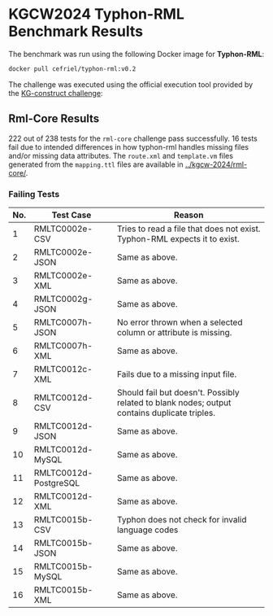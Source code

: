 # KGCW2024 Typhon-RML Benchmark Results

The benchmark was run using the following Docker image for **Typhon-RML**:

```bash
docker pull cefriel/typhon-rml:v0.2
```

The challenge was executed using the official execution tool provided by the [KG-construct challenge](https://github.com/kg-construct/exectool):

## Rml-Core Results

222 out of 238 tests for the `rml-core` challenge pass successfully.
16 tests fail due to intended differences in how typhon-rml handles missing files and/or missing data attributes.
The `route.xml` and `template.vm` files generated from the `mapping.ttl` files are available in [../kgcw-2024/rml-core/](../kgcw-2024/rml-core/).

### Failing Tests

| No. | Test Case             | Reason                                                                                       |
|-----|-----------------------|----------------------------------------------------------------------------------------------|
| 1   | RMLTC0002e-CSV        | Tries to read a file that does not exist. Typhon-RML expects it to exist.                    |
| 2   | RMLTC0002e-JSON       | Same as above.                                                                               |
| 3   | RMLTC0002e-XML        | Same as above.                                                                               |
| 4   | RMLTC0002g-JSON       | Same as above.                                                                               |
| 5   | RMLTC0007h-JSON       | No error thrown when a selected column or attribute is missing.                              |
| 6   | RMLTC0007h-XML        | Same as above.                                                                               |
| 7   | RMLTC0012c-XML        | Fails due to a missing input file.                                                           |
| 8   | RMLTC0012d-CSV        | Should fail but doesn't. Possibly related to blank nodes; output contains duplicate triples. |
| 9   | RMLTC0012d-JSON       | Same as above.                                                                               |
| 10  | RMLTC0012d-MySQL      | Same as above.                                                                               |
| 11  | RMLTC0012d-PostgreSQL | Same as above.                                                                               |
| 12  | RMLTC0012d-XML        | Same as above.                                                                               |
| 13  | RMLTC0015b-CSV        | Typhon does not check for invalid language codes                                             |
| 14  | RMLTC0015b-JSON       | Same as above.                                                                               |
| 15  | RMLTC0015b-MySQL      | Same as above.                                                                               |
| 16  | RMLTC0015b-XML        | Same as above.                                                                               |

